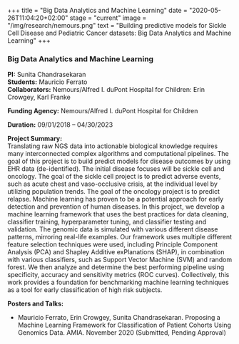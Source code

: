+++
title = "Big Data Analytics and Machine Learning"
date = "2020-05-26T11:04:20+02:00"
stage = "current"
image = "/img/research/nemours.png"
text = "Building predictive models for Sickle Cell Disease and Pediatric Cancer datasets:  Big Data Analytics and Machine Learning"
+++

### Big Data Analytics and Machine Learning

**PI:** Sunita Chandrasekaran  
**Students:** Mauricio Ferrato  
**Collaborators:** Nemours/Alfred I. duPont Hospital for Children: Erin Crowgey, Karl Franke

**Funding Agency:** Nemours/Alfred I. duPont Hospital for Children   

**Duration:** 09/01/2018 – 04/30/2023

**Project Summary:**  
Translating raw NGS data into actionable biological knowledge requires many interconnected complex algorithms and computational pipelines. The goal of this project is to build predict models for disease outcomes by using EHR data (de-identified). The initial disease focuses will be sickle cell and oncology. The goal of the sickle cell project is to predict adverse events, such as acute chest and vaso-occlusive crisis, at the individual level by utilizing population trends. The goal of the oncology project is to predict relapse. Machine learning has proven to be a potential approach for early detection and prevention of human diseases. In this project, we develop a machine learning framework that uses the best practices for data cleaning, classifier training, hyperparameter tuning, and classifier testing and validation. The genomic data is simulated with various different disease patterns, mirroring real-life examples. Our framework uses multiple different feature selection techniques were used, including Principle Component Analysis (PCA) and Shapley Additive exPlanations (SHAP), in combination with various classifiers, such as Support Vector Machine (SVM) and random forest. We then analyze and determine the best performing pipeline using specificity, accuracy and sensitivity metrics (ROC curves). Collectively, this work provides a foundation for benchmarking machine learning techniques as a tool for early classification of high risk subjects.

**Posters and Talks:**

* Mauricio Ferrato, Erin Crowgey, Sunita Chandrasekaran. Proposing a Machine Learning Framework for Classification of Patient Cohorts Using Genomics Data. <Submitted and under review> AMIA. November 2020 (Submitted, Pending Approval)

